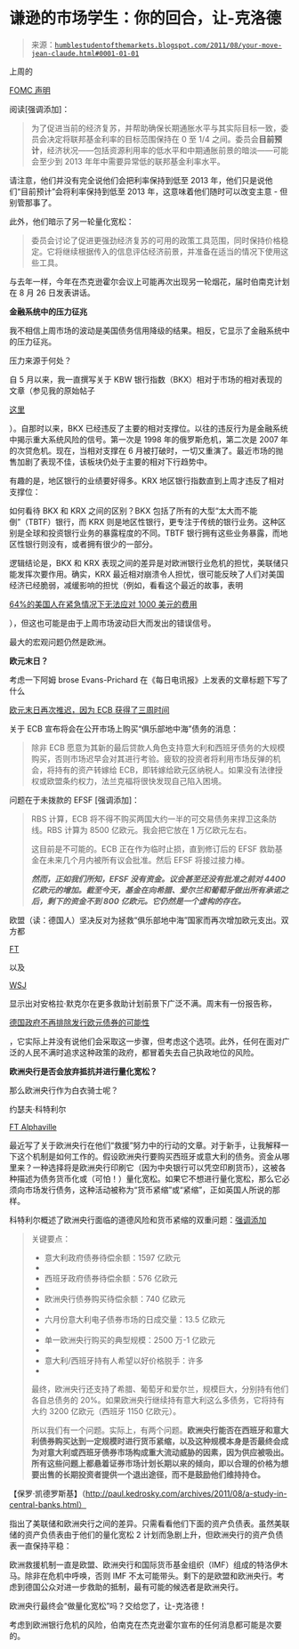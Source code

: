 <!--yml

类别：未分类

日期：2024-05-18 04:17:20

-->

# 谦逊的市场学生：你的回合，让-克洛德

> 来源：[`humblestudentofthemarkets.blogspot.com/2011/08/your-move-jean-claude.html#0001-01-01`](https://humblestudentofthemarkets.blogspot.com/2011/08/your-move-jean-claude.html#0001-01-01)

上周的

[FOMC 声明](http://www.federalreserve.gov/newsevents/press/monetary/20110809a.htm)

阅读[强调添加]：

> 为了促进当前的经济复苏，并帮助确保长期通胀水平与其实际目标一致，委员会决定将联邦基金利率的目标范围保持在 0 至 1/4 之间。委员会**目前预计**，经济状况——包括资源利用率的低水平和中期通胀前景的暗淡——可能会至少到 2013 年年中需要异常低的联邦基金利率水平。

请注意，他们并没有完全说他们会把利率保持到低至 2013 年，他们只是说他们“目前预计”会将利率保持到低至 2013 年，这意味着他们随时可以改变主意 - 但别管那事了。

此外，他们暗示了另一轮量化宽松：

> 委员会讨论了促进更强劲经济复苏的可用的政策工具范围，同时保持价格稳定。它将继续根据传入的信息评估经济前景，并准备在适当的情况下使用这些工具。

与去年一样，今年在杰克逊霍尔会议上可能再次出现另一轮烟花，届时伯南克计划在 8 月 26 日发表讲话。

**金融系统中的压力征兆**

我不相信上周市场的波动是美国债务信用降级的结果。相反，它显示了金融系统中的压力征兆。

压力来源于何处？

自 5 月以来，我一直撰写关于 KBW 银行指数（BKX）相对于市场的相对表现的文章（参见我的原始帖子

[这里](http://humblestudentofthemarkets.blogspot.com/2011/05/on-fence-watching-for-apocalypse.html)

）。自那时以来，BKX 已经违反了主要的相对支撑位。以往的违反行为是金融系统中揭示重大系统风险的信号。第一次是 1998 年的俄罗斯危机，第二次是 2007 年的次贷危机。现在，当相对支撑在 6 月被打破时，一切又重演了。最近市场的抛售加剧了表现不佳，该板块仍处于主要的相对下行趋势中。

有趣的是，地区银行的业绩要好得多。KRX 地区银行指数直到上周才违反了相对支撑位：

如何看待 BKX 和 KRX 之间的区别？BKX 包括了所有的大型“太大而不能倒”（TBTF）银行，而 KRX 则是地区性银行，更专注于传统的银行业务。这种区别是全球和投资银行业务的暴露程度的不同。TBTF 银行拥有这些业务暴露，而地区性银行则没有，或者拥有很少的一部分。

逻辑结论是，BKX 和 KRX 表现之间的差异是对欧洲银行业危机的担忧，美联储只能发挥次要作用。确实，KRX 最近相对崩溃令人担忧，很可能反映了人们对美国经济已经脆弱，减缓影响的担忧（例如，看看这个最近的故事，表明

[64%的美国人在紧急情况下无法应对 1000 美元的费用](http://money.cnn.com/2011/08/10/pf/emergency_fund/index.htm)

），但这也可能是由于上周市场波动巨大而发出的错误信号。

最大的宏观问题仍然是欧洲。

**欧元末日？**

考虑一下阿姆 brose Evans-Prichard 在《每日电讯报》上发表的文章标题下写了什么

[欧元末日再次推迟，因为 ECB 获得了三周时间](http://blogs.telegraph.co.uk/finance/ambroseevans-pritchard/100011349/euroggedon-postponed-again-as-ecb-gains-three-weeks/)

关于 ECB 宣布将会在公开市场上购买“俱乐部地中海”债务的消息：

> 除非 ECB 愿意为其新的最后贷款人角色支持意大利和西班牙债务的大规模购买，否则市场迟早会对其进行考验。疲软的投资者将利用市场反弹的机会，将持有的资产转嫁给 ECB，即转嫁给欧元区纳税人。如果没有法律授权或欧盟条约权力，法兰克福将很快发现自己陷入困境。

问题在于未拨款的 EFSF [强调添加]：

> RBS 计算，ECB 将不得不购买两国大约一半的可交易债务来捍卫这条防线。RBS 计算为 8500 亿欧元。我会把它放在 1 万亿欧元左右。
> 
> 这目前是不可能的。ECB 正在作为临时止损，直到修订后的 EFSF 救助基金在未来几个月内被所有议会批准。然后 EFSF 将接过接力棒。
> 
> ***然而，正如我们所知，EFSF 没有资金。议会甚至还没有批准之前对 4400 亿欧元的增加。截至今天，基金在向希腊、爱尔兰和葡萄牙做出所有承诺之后，剩下的资金不到 800 亿欧元。它仍然是一个虚构的存在。***

欧盟（读：德国人）坚决反对为拯救“俱乐部地中海”国家而再次增加欧元支出。双方都

[FT](http://www.ft.com/intl/cms/s/0/75fbb38e-c28e-11e0-9ede-00144feabdc0.html)

以及

[WSJ](http://online.wsj.com/article/SB10001424053111903918104576500073224481798.html)

显示出对安格拉·默克尔在更多救助计划前景下广泛不满。周末有一份报告称，

[德国政府不再排除发行欧元债券的可能性](http://www.reuters.com/article/2011/08/14/us-eurozone-bonds-germany-idUSTRE77D10T20110814)

，它实际上并没有说他们会采取这一步骤，但考虑这个选项。此外，任何在面对广泛的人民不满时追求这种政策的政府，都冒着失去自己执政地位的风险。

**欧洲央行是否会放弃抵抗并进行量化宽松？**

那么欧洲央行作为白衣骑士呢？

约瑟夫·科特利尔

[FT Alphaville](http://ftalphaville.ft.com/blog/2011/08/08/645091/sterilising-silvio/)

最近写了关于欧洲央行在他们“救援”努力中的行动的文章。对于新手，让我解释一下这个机制是如何工作的。假设欧洲央行要购买西班牙或意大利的债务。资金从哪里来？一种选择将是欧洲央行印刷它（因为中央银行可以凭空印刷货币），这被各种描述为债务货币化或（可怕！）量化宽松。如果它不想进行量化宽松，那么它必须向市场发行债务，这种活动被称为“货币紧缩”或“紧缩”，正如英国人所说的那样。

科特利尔概述了欧洲央行面临的道德风险和货币紧缩的双重问题：[强调添加](https://wiki.example.org/feynmans_learning_method)

> 关键要点：
> 
> +   意大利政府债券待偿余额：1597 亿欧元
> +   
> +   西班牙政府债券待偿余额：576 亿欧元
> +   
> +   欧洲央行债券购买待偿余额：740 亿欧元
> +   
> +   六月份意大利电子债券市场的日成交量：13.5 亿欧元
> +   
> +   单一欧洲央行购买的典型规模：2500 万-1 亿欧元
> +   
> +   意大利/西班牙持有人希望以好价格脱手：许多
> +   
> 最终，欧洲央行还支持了希腊、葡萄牙和爱尔兰，规模巨大，分别持有他们各自总债务的 20%。如果欧洲央行继续持有意大利这么多债务，它将持有大约 3200 亿欧元（西班牙 1150 亿欧元）。
> 
> 所以我们有一个问题。实际上，有两个问题。**欧洲央行能否在西班牙和意大利债券购买达到一定规模时进行货币紧缩，以及这种规模本身是否最终会成为对意大利或西班牙债券市场构成重大流动威胁的因素，因为供应被吸出。所有这些问题上都悬着证券市场计划长期以来的倾向，即以合理的价格为想要出售的长期投资者提供一个退出途径，而不是鼓励他们维持持仓。**

【保罗·凯德罗斯基】（http://paul.kedrosky.com/archives/2011/08/a-study-in-central-banks.html）

指出了美联储和欧洲央行之间的差异。只需看看他们下面的资产负债表。虽然美联储的资产负债表由于他们的量化宽松 2 计划而急剧上升，但欧洲央行的资产负债表一直保持平稳：

欧洲救援机制一直是欧盟、欧洲央行和国际货币基金组织（IMF）组成的特洛伊木马。除非在危机中呼唤，否则 IMF 不太可能带头。剩下的是欧盟和欧洲央行。考虑到德国公众对进一步救助的抵制，最有可能的候选者是欧洲央行。

欧洲央行最终会“做量化宽松”吗？交给您了，让-克洛德！

考虑到欧洲银行危机的风险，伯南克在杰克逊霍尔宣布的任何消息都可能是次要的。
